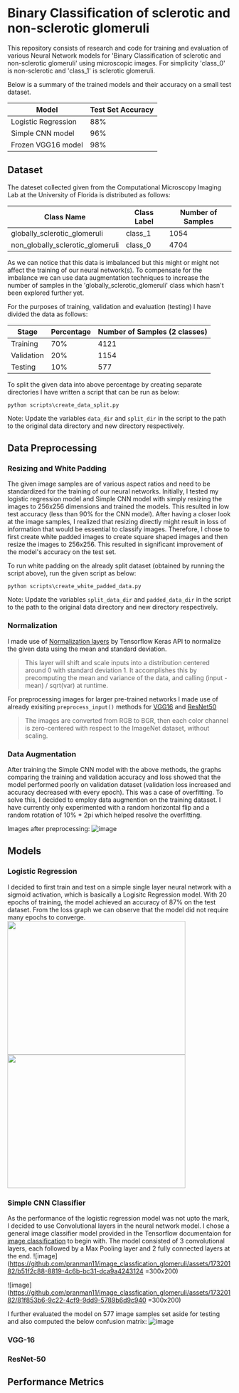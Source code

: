# Binary Classification of sclerotic and non-sclerotic glomeruli

This repository consists of research and code for training and evaluation of various Neural Network models for 'Binary Classification of sclerotic and non-sclerotic glomeruli' using microscopic images.
For simplicity 'class_0' is non-sclerotic and 'class_1' is sclerotic glomeruli.

Below is a summary of the trained models and their accuracy on a small test dataset.

|          Model        | Test Set Accuracy |
|-----------------------|-------------------|
|   Logistic Regression | 88%               |
|   Simple CNN model    | 96%               |
|   Frozen VGG16 model  | 98%               |

## Dataset

The dateset collected given from the Computational Microscopy Imaging Lab at the University of Florida is distributed as follows:

|          Class Name              | Class Label      | Number of Samples  |
|----------------------------------|------------------|--------------------|
| globally_sclerotic_glomeruli     |     class_1      |      1054          |
| non_globally_sclerotic_glomeruli |     class_0      |      4704          |

As we can notice that this data is imbalanced but this might or might not affect the training of our neural network(s). To compensate for the imbalance we can use data augmentation techniques to increase the number of samples in the 'globally_sclerotic_glomeruli' class which hasn't been explored further yet. 

For the purposes of training, validation and evaluation (testing) I have divided the data as follows:

|       Stage           | Percentage| Number of Samples (2 classes)  |
|-----------------------|-----------|--------------------------------|
|    Training           |     70%   |            4121                |
|    Validation         |     20%   |            1154                |
|    Testing            |     10%   |            577                 |

To split the given data into above percentage by creating separate directories I have written a script that can be run as below:

```
python scripts\create_data_split.py
```

Note: Update the variables `data_dir` and `split_dir` in the script to the path to the original data directory and new directory respectively.

## Data Preprocessing

### Resizing and White Padding
The given image samples are of various aspect ratios and need to be standardized for the training of our neural networks. Initially, I tested my logistic regression model and Simple CNN model with simply resizing the images to 256x256 dimensions and trained the models. This resulted in low test accuracy (less than 90% for the CNN model). After having a closer look at the image samples, I realized that resizing directly might result in loss of information that would be essential to classify images. Therefore, I chose to first create white padded images to create square shaped images and then resize the images to 256x256. This resulted in significant improvement of the model's accuracy on the test set.

To run white padding on the already split dataset (obtained by running the script above), run the given script as below:

```
python scripts\create_white_padded_data.py
```
Note: Update the variables `split_data_dir` and `padded_data_dir` in the script to the path to the original data directory and new directory respectively.

### Normalization
I made use of [Normalization layers](https://www.tensorflow.org/api_docs/python/tf/keras/layers/Normalization) by Tensorflow Keras API to normalize the given data using the mean and standard deviation. 
> This layer will shift and scale inputs into a distribution centered around 0 with standard deviation 1. It accomplishes this by precomputing the mean and variance of the data, and calling (input - mean) / sqrt(var) at runtime.

For preprocessing images for larger pre-trained networks I made use of already exisiting `preprocess_input()` methods for [VGG16](https://www.tensorflow.org/api_docs/python/tf/keras/applications/vgg16/preprocess_input) and [ResNet50](https://www.tensorflow.org/api_docs/python/tf/keras/applications/resnet50/preprocess_input)
>The images are converted from RGB to BGR, then each color channel is zero-centered with respect to the ImageNet dataset, without scaling.

### Data Augmentation
After training the Simple CNN model with the above methods, the graphs comparing the training and validation accuracy and loss showed that the model performed poorly on validation dataset (validation loss increased and accuracy decreased with every epoch). This was a case of overfitting. To solve this, I decided to employ data augmention on the training dataset. I have currently only experimented with a random horizontal flip and a random rotation of 10% * 2pi which helped resolve the overfitting.

Images after preprocessing:
![image](https://github.com/pranman11/image_classfication_glomeruli/assets/17320182/98502e10-ab5f-44c2-939f-b553fed9933c)


## Models

### Logistic Regression
I decided to first train and test on a simple single layer neural network with a sigmoid activation, which is basically a Logisitc Regression model. With 20 epochs of training, the model achieved an accuracy of 87% on the test dataset. From the loss graph we can observe that the model did not require many epochs to converge.
<img src="https://github.com/pranman11/image_classfication_glomeruli/assets/17320182/2c56932d-a946-42f0-abe7-6268b96b18bc" width="400" height="300"/>
<img src="https://github.com/pranman11/image_classfication_glomeruli/assets/17320182/a2c77d35-bd1c-4369-a8f5-e6179d144228" width="400" height="300"/>

### Simple CNN Classifier
As the performance of the logistic regression model was not upto the mark, I decided to use Convolutional layers in the neural network model. I chose a general image classifier model provided in the Tensorflow documentaion for [image classification](https://www.tensorflow.org/tutorials/images/classification) to begin with. The model consisted of 3 convolutional layers, each followed by a Max Pooling layer and 2 fully connected layers at the end.
![image](https://github.com/pranman11/image_classfication_glomeruli/assets/17320182/b51f2c88-8819-4c6b-bc31-dca9a4243124 =300x200)

![image](https://github.com/pranman11/image_classfication_glomeruli/assets/17320182/81f853b6-9c22-4cf9-9dd9-5789b6d9c940 =300x200)

I further evaluated the model on 577 image samples set aside for testing and also computed the below confusion matrix:
![image](https://github.com/pranman11/image_classfication_glomeruli/assets/17320182/634d6bcc-43ac-40c9-ade7-e84fb0a9a627)

### VGG-16


### ResNet-50


## Performance Metrics




